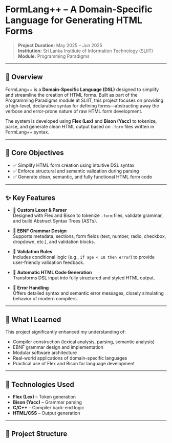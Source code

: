 # FormLang++ – A Domain-Specific Language for Generating HTML Forms

> **Project Duration:** May 2025 – Jun 2025  
> **Institution:** Sri Lanka Institute of Information Technology (SLIIT)  
> **Module:** Programming Paradigms

---

## 📌 Overview

FormLang++ is a **Domain-Specific Language (DSL)** designed to simplify and streamline the creation of HTML forms. Built as part of the Programming Paradigms module at SLIIT, this project focuses on providing a high-level, declarative syntax for defining forms—abstracting away the verbose and error-prone nature of raw HTML form development.

The system is developed using **Flex (Lex)** and **Bison (Yacc)** to tokenize, parse, and generate clean HTML output based on `.form` files written in FormLang++ syntax.

---

## 🎯 Core Objectives

- ✅ Simplify HTML form creation using intuitive DSL syntax  
- ✅ Enforce structural and semantic validation during parsing  
- ✅ Generate clean, semantic, and fully functional HTML form code  

---

## ✨ Key Features

- 🔹 **Custom Lexer & Parser**  
  Designed with Flex and Bison to tokenize `.form` files, validate grammar, and build Abstract Syntax Trees (ASTs).

- 🔹 **EBNF Grammar Design**  
  Supports metadata, sections, form fields (text, number, radio, checkbox, dropdown, etc.), and validation blocks.

- 🔹 **Validation Rules**  
  Includes conditional logic (e.g., `if age < 18 then error`) to provide user-friendly validation feedback.

- 🔹 **Automatic HTML Code Generation**  
  Transforms DSL input into fully structured and styled HTML output.

- 🔹 **Error Handling**  
  Offers detailed syntax and semantic error messages, closely simulating behavior of modern compilers.

---

## 🧠 What I Learned

This project significantly enhanced my understanding of:

- Compiler construction (lexical analysis, parsing, semantic analysis)
- EBNF grammar design and implementation
- Modular software architecture
- Real-world applications of domain-specific languages
- Practical use of Flex and Bison for language development

---

## 🔧 Technologies Used

- **Flex (Lex)** – Token generation  
- **Bison (Yacc)** – Grammar parsing  
- **C/C++** – Compiler back-end logic  
- **HTML/CSS** – Output generation  

---

## 📁 Project Structure

